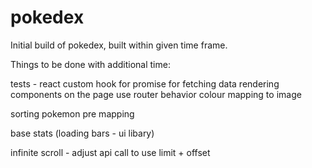 # pokedex

Initial build of pokedex, built within given time frame.

Things to be done with additional time:

tests - react custom hook for promise for fetching data
rendering components on the page
use router behavior
colour mapping to image

sorting pokemon pre mapping

base stats (loading bars - ui libary)

infinite scroll - adjust api call to use limit + offset
